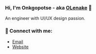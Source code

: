 ### Hi, I'm Onkgopotse - aka [OLenake](https://github.com/OLenake) 👋

An engineer with UI/UX design passion.

### 🙋 Connect with me:

- [Email](mailto:onkgopotse@onkgopotselenake.me)
- [Website](https://onkgopotselenake.me/)

<!--
**OLenake/OLenake** is a ✨ _special_ ✨ repository because its `README.md` (this file) appears on your GitHub profile.

I'm a software engineer based in Gauteng, South Africa. I enjoy building things for the web and currently specializing in financial services as well as investment management and insurance systems at [Absa Group](https://www.absa.africa/absaafrica/). I'm also a member at [DEV Community](https://dev.to/olenake), @LenakeTech, @VisionDream and @Bmmj. I'm a self-taught UI/UX designer and learning towards being a full-stack engineer.

- [LinkedIn](https://www.linkedin.com/in/olenake/)
- [Twitter](https://twitter.com/O_Lenake)

Here are some ideas to get you started:

- 🔭 I’m currently working on ...
- 🌱 I’m currently learning ...
- 👯 I’m looking to collaborate on ...
- 🤔 I’m looking for help with ...
- 💬 Ask me about ...
- 📫 How to reach me: ...
- 😄 Pronouns: ...
- ⚡ Fun fact: ...

Hi there, I'm Onkgopotse 👋😎
I'd love to hear from you! 😅👌
The repository **OLenake/OLenake** is my ✨ _special_ ✨ profile page on [GitHub](https://github.com/). The page `README.md` (this file) is a summary of my background.
Self-motivated, inspire greatness and responsible.
See my work history on LinkedIn [LinkedIn](https://twitter.com/O_Lenake).
-->
